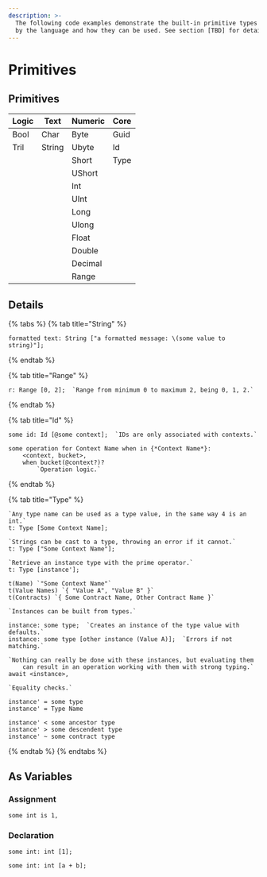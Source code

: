 ```yaml
---
description: >-
  The following code examples demonstrate the built-in primitive types offered
  by the language and how they can be used. See section [TBD] for details.
---
```


# Primitives

## Primitives

| Logic | Text   | Numeric | Core |
| ----- | ------ | ------- | ---- |
| Bool  | Char   | Byte    | Guid |
| Tril  | String | Ubyte   | Id   |
|       |        | Short   | Type |
|       |        | UShort  |      |
|       |        | Int     |      |
|       |        | UInt    |      |
|       |        | Long    |      |
|       |        | Ulong   |      |
|       |        | Float   |      |
|       |        | Double  |      |
|       |        | Decimal |      |
|       |        | Range   |      |

## Details

{% tabs %}
{% tab title="String" %}
```
formatted text: String ["a formatted message: \(some value to string)"];
```
{% endtab %}

{% tab title="Range" %}
```
r: Range [0, 2];  `Range from minimum 0 to maximum 2, being 0, 1, 2.`
```
{% endtab %}

{% tab title="Id" %}
```
some id: Id [@some context];  `IDs are only associated with contexts.`
```

```
some operation for Context Name when in {*Context Name*}: 
    <context, bucket>,
    when bucket(@context?)?
        `Operation logic.`
```
{% endtab %}

{% tab title="Type" %}
```
`Any type name can be used as a type value, in the same way 4 is an int.`
t: Type [Some Context Name];
```

```
`Strings can be cast to a type, throwing an error if it cannot.`
t: Type ["Some Context Name"];
```

```
`Retrieve an instance type with the prime operator.`
t: Type [instance'];
```

```
t(Name) `"Some Context Name"`
t(Value Names) `{ "Value A", "Value B" }`
t(Contracts) `{ Some Contract Name, Other Contract Name }`
```

```
`Instances can be built from types.`

instance: some type;  `Creates an instance of the type value with defaults.`
instance: some type [other instance (Value A)];  `Errors if not matching.`

`Nothing can really be done with these instances, but evaluating them 
    can result in an operation working with them with strong typing.`
await <instance>,
```

```
`Equality checks.`

instance' = some type
instance' = Type Name

instance' < some ancestor type
instance' > some descendent type
instance' ~ some contract type
```
{% endtab %}
{% endtabs %}

## As Variables

### Assignment

```
some int is 1,
```

### Declaration

```
some int: int [1];
```

```
some int: int [a + b];
```
